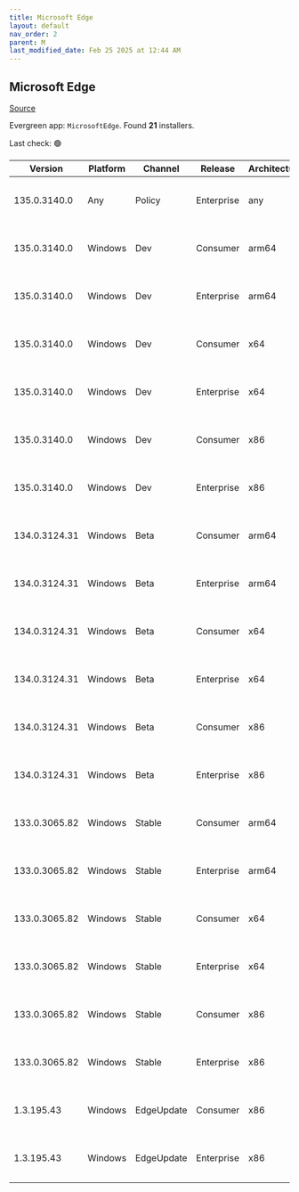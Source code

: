 ```yaml
---
title: Microsoft Edge
layout: default
nav_order: 2
parent: M
last_modified_date: Feb 25 2025 at 12:44 AM
---
```


## Microsoft Edge

[Source](https://www.microsoft.com/edge)

Evergreen app: `MicrosoftEdge`. Found **21** installers.

Last check: 🟢

| Version       | Platform | Channel    | Release    | Architecture | Hash                                                             | URI                                                                                                                                                                                                                                                                                                                      |
| ------------- | -------- | ---------- | ---------- | ------------ | ---------------------------------------------------------------- | ------------------------------------------------------------------------------------------------------------------------------------------------------------------------------------------------------------------------------------------------------------------------------------------------------------------------ |
| 135.0.3140.0  | Any      | Policy     | Enterprise | any          | 2F0A401001D931562A76C0BD4ED88CD3904D668AF41D2757625D6F5AD6CCDDBD | [https://msedge.sf.dl.delivery.mp.microsoft.com/filestreamingservice/files/7d07b9d0-97b5-490a-bd4a-78e7cef8aff9/MicrosoftEdgePolicyTemplates.cab](https://msedge.sf.dl.delivery.mp.microsoft.com/filestreamingservice/files/7d07b9d0-97b5-490a-bd4a-78e7cef8aff9/MicrosoftEdgePolicyTemplates.cab)                       |
| 135.0.3140.0  | Windows  | Dev        | Consumer   | arm64        | 5ED619C8364EFC936B3FBE123ABF2D6968ECA5E648CC62DD28CA611139AF2575 | [https://msedge.sf.dl.delivery.mp.microsoft.com/filestreamingservice/files/0971cfec-987e-4f4d-b31d-0ae3d2c11ef7/MicrosoftEdgeDevEnterpriseARM64.msi](https://msedge.sf.dl.delivery.mp.microsoft.com/filestreamingservice/files/0971cfec-987e-4f4d-b31d-0ae3d2c11ef7/MicrosoftEdgeDevEnterpriseARM64.msi)                 |
| 135.0.3140.0  | Windows  | Dev        | Enterprise | arm64        | 5ED619C8364EFC936B3FBE123ABF2D6968ECA5E648CC62DD28CA611139AF2575 | [https://msedge.sf.dl.delivery.mp.microsoft.com/filestreamingservice/files/0971cfec-987e-4f4d-b31d-0ae3d2c11ef7/MicrosoftEdgeDevEnterpriseARM64.msi](https://msedge.sf.dl.delivery.mp.microsoft.com/filestreamingservice/files/0971cfec-987e-4f4d-b31d-0ae3d2c11ef7/MicrosoftEdgeDevEnterpriseARM64.msi)                 |
| 135.0.3140.0  | Windows  | Dev        | Consumer   | x64          | 9A0E44B4055CE96A0AE6857940CA3EA0B337B4116487917836D78494C9096743 | [https://msedge.sf.dl.delivery.mp.microsoft.com/filestreamingservice/files/ad53479e-6ce2-4f2b-8f93-75093f963457/MicrosoftEdgeDevEnterpriseX64.msi](https://msedge.sf.dl.delivery.mp.microsoft.com/filestreamingservice/files/ad53479e-6ce2-4f2b-8f93-75093f963457/MicrosoftEdgeDevEnterpriseX64.msi)                     |
| 135.0.3140.0  | Windows  | Dev        | Enterprise | x64          | 9A0E44B4055CE96A0AE6857940CA3EA0B337B4116487917836D78494C9096743 | [https://msedge.sf.dl.delivery.mp.microsoft.com/filestreamingservice/files/ad53479e-6ce2-4f2b-8f93-75093f963457/MicrosoftEdgeDevEnterpriseX64.msi](https://msedge.sf.dl.delivery.mp.microsoft.com/filestreamingservice/files/ad53479e-6ce2-4f2b-8f93-75093f963457/MicrosoftEdgeDevEnterpriseX64.msi)                     |
| 135.0.3140.0  | Windows  | Dev        | Consumer   | x86          | 6F14B44A769F0BE226D2D85EEA102A869182C0779B227FB9C6DD42F8E6B4A987 | [https://msedge.sf.dl.delivery.mp.microsoft.com/filestreamingservice/files/1a0c9ab2-ca48-401d-a73f-453376cdeaef/MicrosoftEdgeDevEnterpriseX86.msi](https://msedge.sf.dl.delivery.mp.microsoft.com/filestreamingservice/files/1a0c9ab2-ca48-401d-a73f-453376cdeaef/MicrosoftEdgeDevEnterpriseX86.msi)                     |
| 135.0.3140.0  | Windows  | Dev        | Enterprise | x86          | 6F14B44A769F0BE226D2D85EEA102A869182C0779B227FB9C6DD42F8E6B4A987 | [https://msedge.sf.dl.delivery.mp.microsoft.com/filestreamingservice/files/1a0c9ab2-ca48-401d-a73f-453376cdeaef/MicrosoftEdgeDevEnterpriseX86.msi](https://msedge.sf.dl.delivery.mp.microsoft.com/filestreamingservice/files/1a0c9ab2-ca48-401d-a73f-453376cdeaef/MicrosoftEdgeDevEnterpriseX86.msi)                     |
| 134.0.3124.31 | Windows  | Beta       | Consumer   | arm64        | B66684D0864AF28546CB767088303B2CBE807613969877C01DCE8D209B2ECD59 | [https://msedge.sf.dl.delivery.mp.microsoft.com/filestreamingservice/files/418676f7-8d96-4265-a9f0-ad77215eda62/MicrosoftEdgeBetaEnterpriseARM64.msi](https://msedge.sf.dl.delivery.mp.microsoft.com/filestreamingservice/files/418676f7-8d96-4265-a9f0-ad77215eda62/MicrosoftEdgeBetaEnterpriseARM64.msi)               |
| 134.0.3124.31 | Windows  | Beta       | Enterprise | arm64        | B66684D0864AF28546CB767088303B2CBE807613969877C01DCE8D209B2ECD59 | [https://msedge.sf.dl.delivery.mp.microsoft.com/filestreamingservice/files/418676f7-8d96-4265-a9f0-ad77215eda62/MicrosoftEdgeBetaEnterpriseARM64.msi](https://msedge.sf.dl.delivery.mp.microsoft.com/filestreamingservice/files/418676f7-8d96-4265-a9f0-ad77215eda62/MicrosoftEdgeBetaEnterpriseARM64.msi)               |
| 134.0.3124.31 | Windows  | Beta       | Consumer   | x64          | 9390B8B31AF568B514C733E397A0493D40A1216B7780BCD72E63048AE9F00CDC | [https://msedge.sf.dl.delivery.mp.microsoft.com/filestreamingservice/files/7d362ecb-898d-41b3-95e2-9d3964c1dd64/MicrosoftEdgeBetaEnterpriseX64.msi](https://msedge.sf.dl.delivery.mp.microsoft.com/filestreamingservice/files/7d362ecb-898d-41b3-95e2-9d3964c1dd64/MicrosoftEdgeBetaEnterpriseX64.msi)                   |
| 134.0.3124.31 | Windows  | Beta       | Enterprise | x64          | 9390B8B31AF568B514C733E397A0493D40A1216B7780BCD72E63048AE9F00CDC | [https://msedge.sf.dl.delivery.mp.microsoft.com/filestreamingservice/files/7d362ecb-898d-41b3-95e2-9d3964c1dd64/MicrosoftEdgeBetaEnterpriseX64.msi](https://msedge.sf.dl.delivery.mp.microsoft.com/filestreamingservice/files/7d362ecb-898d-41b3-95e2-9d3964c1dd64/MicrosoftEdgeBetaEnterpriseX64.msi)                   |
| 134.0.3124.31 | Windows  | Beta       | Consumer   | x86          | 8FB97AD427AA055C1848EAE1F1F04CD59FAF2B7469356D863DF49C083987A634 | [https://msedge.sf.dl.delivery.mp.microsoft.com/filestreamingservice/files/9da1339f-5e3c-45ec-9bce-8153137cc10d/MicrosoftEdgeBetaEnterpriseX86.msi](https://msedge.sf.dl.delivery.mp.microsoft.com/filestreamingservice/files/9da1339f-5e3c-45ec-9bce-8153137cc10d/MicrosoftEdgeBetaEnterpriseX86.msi)                   |
| 134.0.3124.31 | Windows  | Beta       | Enterprise | x86          | 8FB97AD427AA055C1848EAE1F1F04CD59FAF2B7469356D863DF49C083987A634 | [https://msedge.sf.dl.delivery.mp.microsoft.com/filestreamingservice/files/9da1339f-5e3c-45ec-9bce-8153137cc10d/MicrosoftEdgeBetaEnterpriseX86.msi](https://msedge.sf.dl.delivery.mp.microsoft.com/filestreamingservice/files/9da1339f-5e3c-45ec-9bce-8153137cc10d/MicrosoftEdgeBetaEnterpriseX86.msi)                   |
| 133.0.3065.82 | Windows  | Stable     | Consumer   | arm64        | 75BFBA7F380E96EF6C3B06FF2969794A334D478E1C032A7017ECA2E7694BAC77 | [https://msedge.sf.dl.delivery.mp.microsoft.com/filestreamingservice/files/5c15f8e8-9791-4c98-a9ab-fa77ccd52368/MicrosoftEdgeEnterpriseARM64.msi](https://msedge.sf.dl.delivery.mp.microsoft.com/filestreamingservice/files/5c15f8e8-9791-4c98-a9ab-fa77ccd52368/MicrosoftEdgeEnterpriseARM64.msi)                       |
| 133.0.3065.82 | Windows  | Stable     | Enterprise | arm64        | 75BFBA7F380E96EF6C3B06FF2969794A334D478E1C032A7017ECA2E7694BAC77 | [https://msedge.sf.dl.delivery.mp.microsoft.com/filestreamingservice/files/5c15f8e8-9791-4c98-a9ab-fa77ccd52368/MicrosoftEdgeEnterpriseARM64.msi](https://msedge.sf.dl.delivery.mp.microsoft.com/filestreamingservice/files/5c15f8e8-9791-4c98-a9ab-fa77ccd52368/MicrosoftEdgeEnterpriseARM64.msi)                       |
| 133.0.3065.82 | Windows  | Stable     | Consumer   | x64          | DEFE16D18EBCEE5E4D8A191253671D70C347033E94AD5822734C339203F3B2FB | [https://msedge.sf.dl.delivery.mp.microsoft.com/filestreamingservice/files/14d487e0-f3b0-4400-927b-ea6098ecc9b2/MicrosoftEdgeEnterpriseX64.msi](https://msedge.sf.dl.delivery.mp.microsoft.com/filestreamingservice/files/14d487e0-f3b0-4400-927b-ea6098ecc9b2/MicrosoftEdgeEnterpriseX64.msi)                           |
| 133.0.3065.82 | Windows  | Stable     | Enterprise | x64          | DEFE16D18EBCEE5E4D8A191253671D70C347033E94AD5822734C339203F3B2FB | [https://msedge.sf.dl.delivery.mp.microsoft.com/filestreamingservice/files/14d487e0-f3b0-4400-927b-ea6098ecc9b2/MicrosoftEdgeEnterpriseX64.msi](https://msedge.sf.dl.delivery.mp.microsoft.com/filestreamingservice/files/14d487e0-f3b0-4400-927b-ea6098ecc9b2/MicrosoftEdgeEnterpriseX64.msi)                           |
| 133.0.3065.82 | Windows  | Stable     | Consumer   | x86          | F2C222F7A6539183497288E4762F863B353A333046DA7F70DAB0B9EC287353CE | [https://msedge.sf.dl.delivery.mp.microsoft.com/filestreamingservice/files/3cd150f5-14bb-47fe-9c58-350522852a99/MicrosoftEdgeEnterpriseX86.msi](https://msedge.sf.dl.delivery.mp.microsoft.com/filestreamingservice/files/3cd150f5-14bb-47fe-9c58-350522852a99/MicrosoftEdgeEnterpriseX86.msi)                           |
| 133.0.3065.82 | Windows  | Stable     | Enterprise | x86          | F2C222F7A6539183497288E4762F863B353A333046DA7F70DAB0B9EC287353CE | [https://msedge.sf.dl.delivery.mp.microsoft.com/filestreamingservice/files/3cd150f5-14bb-47fe-9c58-350522852a99/MicrosoftEdgeEnterpriseX86.msi](https://msedge.sf.dl.delivery.mp.microsoft.com/filestreamingservice/files/3cd150f5-14bb-47fe-9c58-350522852a99/MicrosoftEdgeEnterpriseX86.msi)                           |
| 1.3.195.43    | Windows  | EdgeUpdate | Consumer   | x86          | DAC76CE6445BAEAE894875C114C76F95507539CB32A581F152B6F4ED4FF43819 | [https://msedge.sf.dl.delivery.mp.microsoft.com/filestreamingservice/files/ff8e6bca-29e7-4bac-a944-15bc3997888f/MicrosoftEdgeUpdateSetup_X86_1.3.195.43.exe](https://msedge.sf.dl.delivery.mp.microsoft.com/filestreamingservice/files/ff8e6bca-29e7-4bac-a944-15bc3997888f/MicrosoftEdgeUpdateSetup_X86_1.3.195.43.exe) |
| 1.3.195.43    | Windows  | EdgeUpdate | Enterprise | x86          | DAC76CE6445BAEAE894875C114C76F95507539CB32A581F152B6F4ED4FF43819 | [https://msedge.sf.dl.delivery.mp.microsoft.com/filestreamingservice/files/ff8e6bca-29e7-4bac-a944-15bc3997888f/MicrosoftEdgeUpdateSetup_X86_1.3.195.43.exe](https://msedge.sf.dl.delivery.mp.microsoft.com/filestreamingservice/files/ff8e6bca-29e7-4bac-a944-15bc3997888f/MicrosoftEdgeUpdateSetup_X86_1.3.195.43.exe) |
